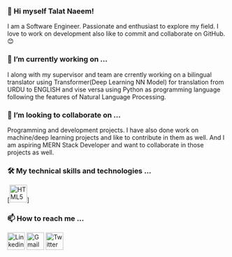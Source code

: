 ### 👋 Hi myself **Talat Naeem**!
I am a Software Engineer. Passionate and enthusiast to explore my field. I love to work on development also like to commit and collaborate on GitHub. 😊

### 🔭 **I’m currently working on** ...
I along with my supervisor and team are crrently working on a bilingual translator using Transformer(Deep Learning NN Model) for translation from URDU to ENGLISH and vise versa using Python as programming language following the features of Natural Language Processing.

### 👯 **I’m looking to collaborate on** ...
Programming and development projects. I have also done work on machine/deep learning projects and like to contribute in them as well. And I am aspiring MERN Stack Developer and want to collaborate in those projects as well.

### 🛠️ **My technical skills and technologies** ...
[<img alt="HTML5" width="40px" src="https://cdn4.iconfinder.com/data/icons/flat-brand-logo-2/512/html5-256.png" />]

### 📫 **How to reach me** ...
[<img alt="Linkedin" width="40px" src="https://cdn2.iconfinder.com/data/icons/social-media-applications/64/social_media_applications_14-linkedin-256.png" />](https://www.linkedin.com/in/talat-naeem-12b9801b3/)    [<img alt="Gmail" width="40px" src="https://cdn1.iconfinder.com/data/icons/google-new-logos-1/32/gmail_new_logo-256.png" />](talatnaeemgondal@gmail.com)    [<img alt="Twitter" width="40px" src="https://cdn2.iconfinder.com/data/icons/social-media-2285/512/1_Twitter3_colored_svg-256.png" />](https://twitter.com/TalatNaeem6)
